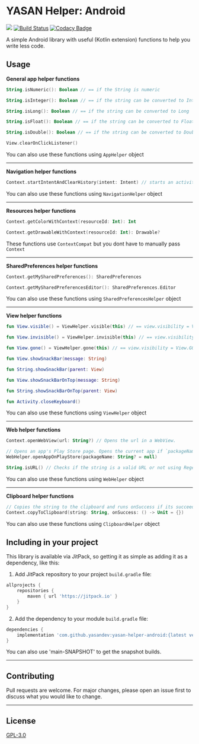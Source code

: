 # YASAN Helper: Android
[![](https://jitpack.io/v/yasandev/yasan-helper-android.svg)](https://jitpack.io/#yasandev/yasan-helper-android)  [![Build Status](https://travis-ci.com/yasandev/yasan-helper-android.svg?branch=main)](https://travis-ci.com/yasandev/yasan-helper-android) [![Codacy Badge](https://app.codacy.com/project/badge/Grade/0bfa8066cad64933857ec1b12097a712)](https://www.codacy.com/gh/yasandev/yasan-helper-android/dashboard?utm_source=github.com&amp;utm_medium=referral&amp;utm_content=yasandev/yasan-helper-android&amp;utm_campaign=Badge_Grade)

A simple Android library with useful (Kotlin extension) functions to help you write less code.

## Usage
**General app helper functions**

```kotlin
String.isNumeric(): Boolean // == if the String is numeric

String.isInteger(): Boolean // == if the string can be converted to Int 

String.isLong(): Boolean // == if the string can be converted to Long 

String.isFloat(): Boolean // == if the string can be converted to Float 

String.isDouble(): Boolean // == if the string can be converted to Double 

View.clearOnClickListener()
```
You can also use these functions using `AppHelper` object

---
**Navigation helper functions**
```kotlin
Context.startIntentAndClearHistory(intent: Intent) // starts an activity and clears the history
```
You can also use these functions using `NavigationHelper` object

---
**Resources helper functions**

```kotlin
Context.getColorWithContext(resourceId: Int): Int 

Context.getDrawableWithContext(resourceId: Int): Drawable?
```
These functions use `ContextCompat` but you dont have to manually pass `Context`

---
**SharedPreferences helper functions**
```kotlin
Context.getMySharedPreferences(): SharedPreferences

Context.getMySharedPreferencesEditor(): SharedPreferences.Editor
```
You can also use these functions using `SharedPreferencesHelper` object

---
**View helper functions**
```kotlin
fun View.visible() = ViewHelper.visible(this) // == view.visibility = View.VISIBLE

fun View.invisible() = ViewHelper.invisible(this) // == view.visibility = View.INVISIBLE

fun View.gone() = ViewHelper.gone(this) // == view.visibility = View.GONE

fun View.showSnackBar(message: String) 

fun String.showSnackBar(parent: View) 

fun View.showSnackBarOnTop(message: String) 

fun String.showSnackBarOnTop(parent: View)

fun Activity.closeKeyboard()
```
You can also use these functions using `ViewHelper` object

---
**Web helper functions**
```kotlin
Context.openWebView(url: String?) // Opens the url in a WebView.
```
```kotlin
// Opens an app's Play Store page. Opens the current app if `packageName` is null.
WebHelper.openAppOnPlayStore(packageName: String? = null)
```
```kotlin
String.isURL() // Checks if the string is a valid URL or not using Regex.
```
You can also use these functions using `WebHelper` object

---
**Clipboard helper functions**
```kotlin
// Copies the string to the clipboard and runs onSuccess if its succeeds.
Context.copyToClipboard(string: String, onSuccess: () -> Unit = {})
```
You can also use these functions using `ClipboardHelper` object


## Including in your project
This library is available via JitPack, so getting it as simple as adding it as a dependency, like this:

1.  Add JitPack repository to your project `build.gradle` file:
```gradle
allprojects {
    repositories {
        maven { url 'https://jitpack.io' }
    }
}
```
2.  Add the dependency to your module `build.gradle` file:
```gradle
dependencies {
    implementation 'com.github.yasandev:yasan-helper-android:{latest version}'
}
```

You can also use 'main-SNAPSHOT' to get the snapshot builds.

---

## Contributing
Pull requests are welcome. For major changes, please open an issue first to discuss what you would like to change.

---

## License
[GPL-3.0](https://www.gnu.org/licenses/gpl-3.0.txt)
